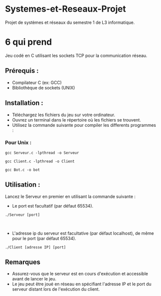 # Systemes-et-Reseaux-Projet
Projet de systèmes et réseaux du semestre 1 de L3 informatique.
# 6 qui prend

Jeu codé en C utilisant les sockets TCP pour la communication réseau.

## Prérequis :

- Compilateur C (ex: GCC)
- Bibliothèque de sockets (UNIX)

## Installation :

- Téléchargez les fichiers du jeu sur votre ordinateur.
- Ouvrez un terminal dans le répertoire où les fichiers se trouvent.
- Utilisez la commande suivante pour compiler les differents programmes :

### Pour Unix :
```
gcc Serveur.c -lpthread -o Serveur
```
```
gcc Client.c -lpthread -o Client
```
```
gcc Bot.c -o bot
```
## Utilisation : 

Lancez le Serveur en premier en utilisant la commande suivante :

- Le port est facultatif (par défaut 65534).
```
./Serveur [port]
```

<br>

- L'adresse ip du serveur est facultative (par défaut localhost), de même pour le port (par défaut 65534).
```
./Client [adresse IP] [port] 
```

## Remarques

- Assurez-vous que le serveur est en cours d'exécution et accessible avant de lancer le jeu.
- Le jeu peut être joué en réseau en spécifiant l'adresse IP et le port du serveur distant lors de l'exécution du client.

